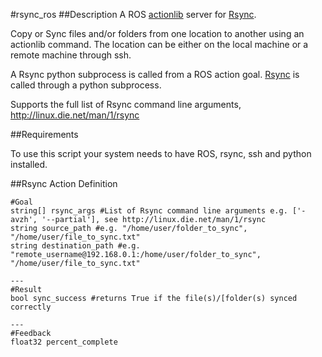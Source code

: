 #rsync_ros
##Description
A ROS [actionlib](http://wiki.ros.org/actionlib) server for [Rsync](https://en.wikipedia.org/wiki/Rsync).

Copy or Sync files and/or folders from one location to another using an actionlib command. 
The location can be either on the local machine or a remote machine through ssh.

A Rsync python subprocess is called from a ROS action goal.
[Rsync](https://en.wikipedia.org/wiki/Rsync) is called through a python subprocess.

Supports the full list of Rsync command line arguments, http://linux.die.net/man/1/rsync

##Requirements

To use this script your system needs to have ROS, rsync, ssh and python installed.

##Rsync Action Definition
```
#Goal
string[] rsync_args #List of Rsync command line arguments e.g. ['-avzh', '--partial'], see http://linux.die.net/man/1/rsync
string source_path #e.g. "/home/user/folder_to_sync", "/home/user/file_to_sync.txt"
string destination_path #e.g. "remote_username@192.168.0.1:/home/user/folder_to_sync", "/home/user/file_to_sync.txt"

---
#Result
bool sync_success #returns True if the file(s)/[folder(s) synced correctly

---
#Feedback
float32 percent_complete
```
